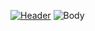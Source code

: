[![Header](https://github.com/KonstantinOkhlynin/RegExp/blob/master/Image/readmegithubregexphead.gif)](https://konstantinokhlynin.github.io/RegExp/)
![Body](https://github.com/KonstantinOkhlynin/RegExp/blob/master/Image/regexpbody.png)

